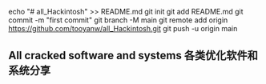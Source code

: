 echo "# all_Hackintosh" >> README.md
git init
git add README.md
git commit -m "first commit"
git branch -M main
git remote add origin https://github.com/tooyanw/all_Hackintosh.git
git push -u origin main
## All cracked software and systems 各类优化软件和系统分享